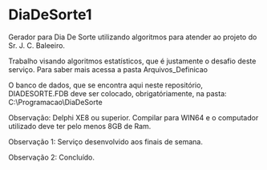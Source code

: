 # DiaDeSorte1
Gerador para Dia De Sorte utilizando algoritmos para atender ao projeto do Sr. J. C. Baleeiro.

Trabalho visando algoritmos estatísticos, que é justamente o desafio deste serviço. Para saber mais acessa a pasta Arquivos_Definicao

O banco de dados, que se encontra aqui neste repositório,  DIADESORTE.FDB deve ser colocado, obrigatóriamente, na pasta: C:\Programacao\DiaDeSorte


Observação: Delphi XE8 ou superior. Compilar para WIN64 e o computador utilizado deve ter pelo menos 8GB de Ram.

Observação 1: Serviço desenvolvido aos finais de semana.

Observação 2: Concluído.

